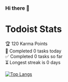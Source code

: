 ### Hi there 👋

# Todoist Stats

<!-- TODO-IST:START -->
🏆  120 Karma Points           
🌸  Completed 0 tasks today           
✅  Completed 0 tasks so far           
⏳  Longest streak is 0 days
<!-- TODO-IST:END -->

[![Top Langs](https://github-readme-stats.vercel.app/api/top-langs/?username=edsol)](https://github.com/edsol/github-readme-stats)

<!--START_SECTION:activity-->

<!--
**Edsol/edsol** is a ✨ _special_ ✨ repository because its `README.md` (this file) appears on your GitHub profile.

Here are some ideas to get you started:

- 🔭 I’m currently working on ...
- 🌱 I’m currently learning ...
- 👯 I’m looking to collaborate on ...
- 🤔 I’m looking for help with ...
- 💬 Ask me about ...
- 📫 How to reach me: ...
- 😄 Pronouns: ...
- ⚡ Fun fact: ...
-->
